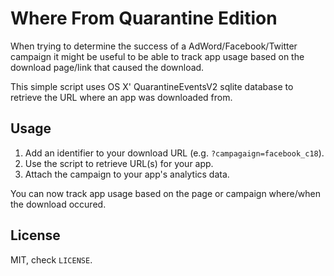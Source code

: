 # Where From Quarantine Edition

When trying to determine the success of a AdWord/Facebook/Twitter campaign it might be useful to be able to track app usage based on the download page/link that caused the download.

This simple script uses OS X' QuarantineEventsV2 sqlite database to retrieve the URL where an app was downloaded from.

## Usage

1. Add an identifier to your download URL (e.g. `?campagaign=facebook_c18`).
1. Use the script to retrieve URL(s) for your app.
1. Attach the campaign to your app's analytics data.

You can now track app usage based on the page or campaign where/when the download occured.

## License

MIT, check `LICENSE`.
